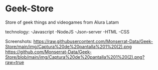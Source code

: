 # Geek-Store
Store of geek things and videogames from Alura Latam

technology:
-Javascript
-NodeJS
-Json-server
-HTML
-CSS

Screenshots:
https://raw.githubusercontent.com/Monserrat-Data/Geek-Store/main/img/Captura%20de%20pantalla%201%20(2).png
https://github.com/Monserrat-Data/Geek-Store/blob/main/img/Captura%20de%20pantalla%201%20(2).png?raw=true
